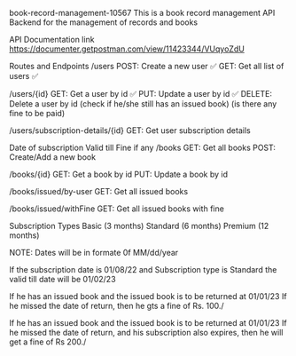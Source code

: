 book-record-management-10567
This is a book record management API Backend for the management of records and books

API Documentation link
https://documenter.getpostman.com/view/11423344/VUqyoZdU

Routes and Endpoints
/users
POST: Create a new user ✅ GET: Get all list of users ✅

/users/{id}
GET: Get a user by id ✅ PUT: Update a user by id ✅ DELETE: Delete a user by id (check if he/she still has an issued book) (is there any fine to be paid)

/users/subscription-details/{id}
GET: Get user subscription details

Date of subscription
Valid till
Fine if any
/books
GET: Get all books POST: Create/Add a new book

/books/{id}
GET: Get a book by id PUT: Update a book by id

/books/issued/by-user
GET: Get all issued books

/books/issued/withFine
GET: Get all issued books with fine

Subscription Types
Basic (3 months)
 Standard (6 months) 
 Premium (12 months)

NOTE: Dates will be in formate 0f MM/dd/year


If the subscription date is 01/08/22 and Subscription type is Standard the valid till date will be 01/02/23

If he has an issued book and the issued book is to be returned at 01/01/23 If he missed the date of return, then he gts a fine of Rs. 100./

If he has an issued book and the issued book is to be returned at 01/01/23 If he missed the date of return, and his subscription also expires, then he will get a fine of Rs 200./